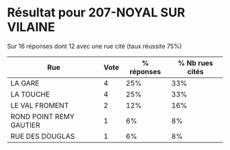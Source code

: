 # Résultat pour 207-NOYAL SUR VILAINE

Sur 16 réponses dont 12 avec une rue cité (taux réussite 75%)

| Rue | Vote | % réponses | % Nb rues cités|
|-----|------|------------|----------------|
| LA GARE | 4 | 25% | 33%|
| LA TOUCHE | 4 | 25% | 33%|
| LE VAL FROMENT | 2 | 12% | 16%|
| ROND POINT REMY GAUTIER | 1 | 6% | 8%|
| RUE DES DOUGLAS | 1 | 6% | 8%|

